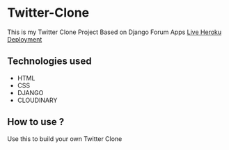 # Twitter-Clone
This is my Twitter Clone Project Based on Django Forum Apps
[Live Heroku Deployment](https://aqsas-twitter-clone.herokuapp.com/)

## Technologies used
* HTML
* CSS
* DJANGO
* CLOUDINARY
 ## How to use ?
  Use this to build your own Twitter Clone

